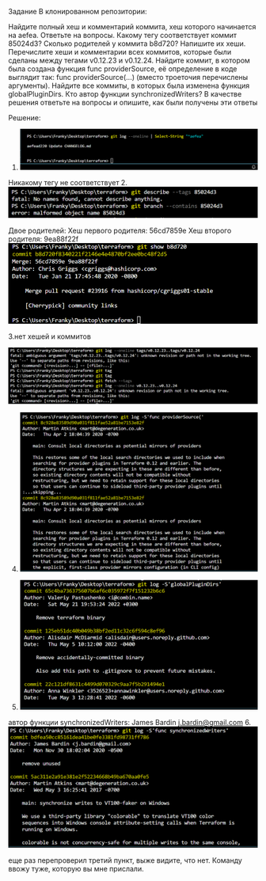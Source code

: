 
Задание
В клонированном репозитории:

Найдите полный хеш и комментарий коммита, хеш которого начинается на aefea.
Ответьте на вопросы.
Какому тегу соответствует коммит 85024d3?
Сколько родителей у коммита b8d720? Напишите их хеши.
Перечислите хеши и комментарии всех коммитов, которые были сделаны между тегами v0.12.23 и v0.12.24.
Найдите коммит, в котором была создана функция func providerSource, её определение в коде выглядит так: func providerSource(...) (вместо троеточия перечислены аргументы).
Найдите все коммиты, в которых была изменена функция globalPluginDirs.
Кто автор функции synchronizedWriters?
В качестве решения ответьте на вопросы и опишите, как были получены эти ответы

Решение:

1. ![Alt text](image-1.png)

Никакому тегу не соответствует
2. ![Alt text](image-2.png)

Двое родителей: Хеш первого родителя: 56cd7859e
Хеш второго родителя: 9ea88f22f
![Alt text](image-3.png)

3.нет хешей и коммитов

![Alt text](image-4.png)

4. ![Alt text](image-5.png)

5. ![Alt text](image-6.png)


автор функции synchronizedWriters:  James Bardin <j.bardin@gmail.com>
6. ![Alt text](image-7.png)


еще раз перепроверил третий пункт, выже видите, что нет. Команду ввожу туже, которую вы мне прислали.